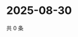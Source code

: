 # 2025-08-30

共 0 条

<!-- BEGIN ZHIHUQUESTIONS -->
<!-- 最后更新时间 Sat Aug 30 2025 01:09:36 GMT+0800 (China Standard Time) -->

<!-- END ZHIHUQUESTIONS -->
